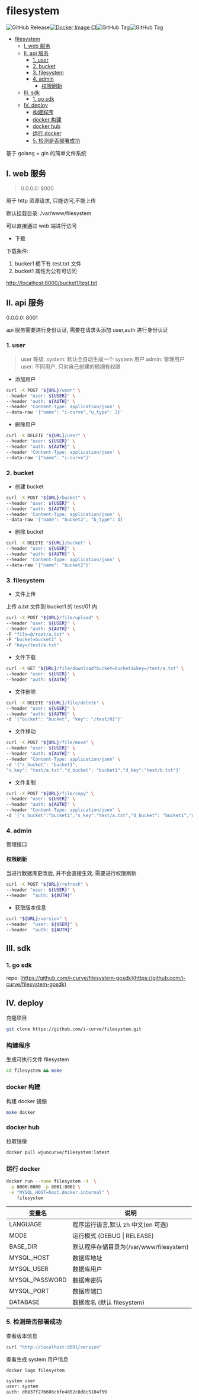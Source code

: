 # filesystem

![GitHub Release](https://img.shields.io/github/v/release/i-curve/filesystem)[![Docker Image CI](https://github.com/i-curve/filesystem/actions/workflows/docker-image.yml/badge.svg)](https://github.com/i-curve/filesystem/actions/workflows/docker-image.yml)![GitHub Tag](https://img.shields.io/github/v/tag/i-curve/filesystem-gosdk?label=filesystem-gosdk)![GitHub Tag](https://img.shields.io/github/v/tag/i-curve/filesystem-pysdk?label=filesystem-pysdk)

<!-- @import "[TOC]" {cmd="toc" depthFrom=1 depthTo=6 orderedList=false} -->

<!-- code_chunk_output -->

- [filesystem](#filesystem)
  - [I. web 服务](#i-web-服务)
  - [II. api 服务](#ii-api-服务)
    - [1. user](#1-user)
    - [2. bucket](#2-bucket)
    - [3. filesystem](#3-filesystem)
    - [4. admin](#4-admin)
      - [权限刷新](#权限刷新)
  - [III. sdk](#iii-sdk)
    - [1. go sdk](#1-go-sdk)
  - [IV. deploy](#iv-deploy)
    - [构建程序](#构建程序)
    - [docker 构建](#docker-构建)
    - [docker hub](#docker-hub)
    - [运行 docker](#运行-docker)
    - [5. 检测是否部署成功](#5-检测是否部署成功)

<!-- /code_chunk_output -->

基于 golang + gin 的简单文件系统

## I. web 服务

> 0.0.0.0: 8000

用于 http 资源请求, 只能访问,不能上传

默认挂载目录: /var/www/filesystem

可以直接通过 web 端进行访问

- 下载

下载条件:

1. bucker1 桶下有 test.txt 文件
2. bucket1 属性为公有可访问

[http://localhost:8000/bucket1/test.txt]()

## II. api 服务

0.0.0.0: 8001

api 服务需要进行身份认证, 需要在请求头添加 user,auth 进行身份认证

### 1. user

> user 等级:
> system: 默认会自动生成一个 system 用户
> admin: 管理用户
> user: 不同用户, 只对自己创建的桶拥有权限

- 添加用户

```bash
curl -X POST "${URL}/user" \
--header "user: ${USER}" \
--header "auth: ${AUTH}" \
--header 'Content-Type: application/json' \
--data-raw '{"name": "i-curve","u_type": 2}'
```

- 删除用户

```bash
curl -X DELETE "${URL}/user" \
--header "user: ${USER}" \
--header "auth: ${AUTH}" \
--header 'Content-Type: application/json' \
--data-raw '{"name": "i-curve"}'
```

### 2. bucket

- 创建 bucket

```bash
curl -X POST "${URL}/bucket" \
--header "user: ${USER}" \
--header "auth: ${AUTH}" \
--header 'Content-Type: application/json' \
--data-raw '{"name": "bucket2", "b_type": 3}'
```

- 删除 bucket

```bash
curl -X DELETE "${URL}/bucket" \
--header "user: ${USER}" \
--header "auth: ${AUTH}" \
--header 'Content-Type: application/json' \
--data-raw '{"name": "bucket2"}'
```

### 3. filesystem

- 文件上传

上传 a.txt 文件到 bucket1 的 test/01 内

```bash
curl -X POST "${URL}/file/upload" \
--header "user: ${USER}" \
--header "auth: ${AUTH}" \
-F "file=@/root/a.txt" \
-F "bucket=bucket1" \
-F "key=/test/a.txt"
```

- 文件下载

```bash
curl -X GET "${URL}/file/download?bucket=bucket1&key=/test/a.txt" \
--header "user: ${USER}" \
--header "auth: ${AUTH}"
```

- 文件删除

```bash
curl -X DELETE "${URL}/file/delete" \
--header "user: ${USER}" \
--header "auth: ${AUTH}" \
-d '{"bucket": "bucket", "key": "/test/01"}'
```

- 文件移动

```bash
curl -X POST "${URL}/file/move" \
--header "user: ${USER}" \
--header "auth: ${AUTH}" \
--header "Content-Type: application/json" \
-d '{"s_bucket": "bucket1",
"s_key": "test/a.txt","d_bucket": "bucket1","d_key":"test/b.txt"}'
```

- 文件复制

```bash
curl -X POST "${URL}/file/copy" \
--header "user: ${USER}" \
--header "auth: ${AUTH}" \
--header "Content-Type: application/json" \
-d '{"s_bucket":"bucket1","s_key":"test/a.txt","d_bucket": "bucket1","d_key": "new_path/dd/b.txt"}'
```

### 4. admin

管理接口

#### 权限刷新

当进行数据库更改后, 并不会直接生效, 需要进行权限刷新

```bash
curl -X POST "${URL}/refresh" \
--header "user: ${USER}" \
--header  "auth: ${AUTH}"
```

- 获取版本信息

```bash
curl "${URL}/version" \
--header  "user: ${USER}" \
--header  "auth: ${AUTH}"
```

## III. sdk

### 1. go sdk

repo: [https://github.com/i-curve/filesystem-gosdk](https://github.com/i-curve/filesystem-gosdk)

## IV. deploy

克隆项目

```bash
git clone https://github.com/i-curve/filesystem.git
```

### 构建程序

生成可执行文件 filesystem

```bash
cd filesystem && make
```

### docker 构建

构建 docker 镜像

```bash
make docker
```

### docker hub

拉取镜像

```bash
docker pull wjuncurve/filesystem:latest
```

### 运行 docker

```bash
docker run --name filesystem -d  \
 -p 8000:8000 -p 8001:8001 \
 -e "MYSQL_HOST=host.docker.internal" \
    filesystem
```

| 变量名         | 说明                                    |
| -------------- | --------------------------------------- |
| LANGUAGE       | 程序运行语言,默认 zh 中文(en 可选)      |
| MODE           | 运行模式 (DEBUG \| RELEASE)             |
| BASE_DIR       | 默认程序存储目录为(/var/www/filesystem) |
| MYSQL_HOST     | 数据库地址                              |
| MYSQL_USER     | 数据库用户                              |
| MYSQL_PASSWORD | 数据库密码                              |
| MYSQL_PORT     | 数据库端口                              |
| DATABASE       | 数据库名 (默认 filesystem)              |

### 5. 检测是否部署成功

查看版本信息

```bash
curl "http://localhost:8001/version"
```

查看生成 system 用户信息

```bash
docker logs filesystem
```

```txt
system user
user: system
auth: d6837f276686cbfe4852c8d8c5104f59
```
